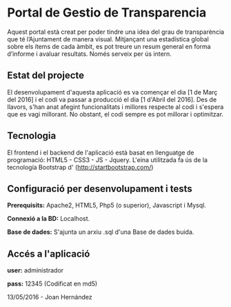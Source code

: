 # Portal de Gestio de Transparencia
Aquest portal està creat per poder tindre una idea del grau de transparència que té l’Ajuntament de manera visual. Mitjançant una estadística global sobre els ítems de cada àmbit, es pot treure un resum general en forma d’informe i avaluar resultats. Només serveix per ús intern.

## Estat del projecte

El desenvolupament d'aquesta aplicació es va començar el dia [1 de Març del 2016] i el codi va passar a producció el dia [1 d'Abril del 2016]. Des de llavors, s'han anat afegint funcionalitats i millores respecte al codi i s'espera que es vagi millorant. No obstant, el codi sempre es pot millorar i optimitzar.

## Tecnologia

El frontend i el backend de l'aplicació està basat en llenguatge de programació: HTML5 - CSS3 - JS - Jquery. L'eina utilitzada fa ús de la tecnología Bootstrap d' (http://startbootstrap.com/)

## Configuració per desenvolupament i tests

**Prerequisits:** Apache2, HTML5, Php5 (o superior), Javascript i Mysql.

**Connexió a la BD:** Localhost.

**Base de dades:** S'ajunta un arxiu .sql d'una Base de dades buida.

## Accés a l'aplicació

**user:** administrador

 **pass:** 12345 (Codificat en md5)

13/05/2016 - Joan Hernández
